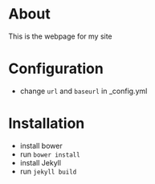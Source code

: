 # About

This is the webpage for my site

# Configuration

* change `url` and `baseurl` in _config.yml

# Installation

* install bower
* run `bower install`
* install Jekyll
* run `jekyll build`

